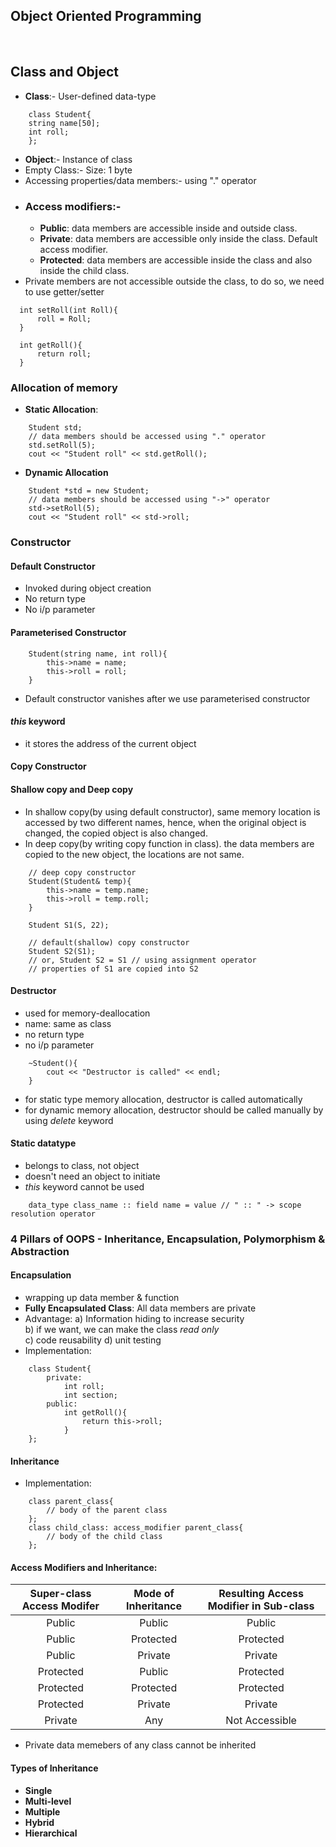 ## Object Oriented Programming
<br>

## Class and Object
- **Class**:- User-defined data-type
```  
    class Student{  
    string name[50];  
    int roll;  
    };  
 ```
- **Object**:- Instance of class
- Empty Class:- Size: 1 byte
- Accessing properties/data members:- using "." operator
- ### Access modifiers:-
  - **Public**: data members are accessible inside and outside class.
  - **Private**: data members are accessible only inside the class. Default access modifier.
  - **Protected**: data members are accessible inside the class and also inside the child class.
- Private members are not accessible outside the class, to do so, we need to use getter/setter
```
  int setRoll(int Roll){
      roll = Roll;
  }
  
  int getRoll(){
      return roll;
  }
```
### Allocation of memory 
- **Static Allocation**:
```
    Student std;
    // data members should be accessed using "." operator
    std.setRoll(5);
    cout << "Student roll" << std.getRoll();
```
- **Dynamic Allocation**
```
    Student *std = new Student;
    // data members should be accessed using "->" operator
    std->setRoll(5);
    cout << "Student roll" << std->roll;
```
### Constructor
#### Default Constructor
- Invoked during object creation
- No return type
- No i/p parameter
#### Parameterised Constructor
```
    Student(string name, int roll){
        this->name = name;
        this->roll = roll;
    }
```
- Default constructor vanishes after we use parameterised constructor

#### _this_ keyword
- it stores the address of the current object

#### Copy Constructor
#### Shallow copy and Deep copy
- In shallow copy(by using default constructor), same memory location is accessed by two different names, hence, when the original object is changed, the copied object is also changed.
- In deep copy(by writing copy function in class). the data members are copied to the new object, the locations are not same.
```
    // deep copy constructor
    Student(Student& temp){
        this->name = temp.name;
        this->roll = temp.roll;
    }
    
    Student S1(S, 22);
    
    // default(shallow) copy constructor
    Student S2(S1);
    // or, Student S2 = S1 // using assignment operator
    // properties of S1 are copied into S2
```
#### Destructor
- used for memory-deallocation
- name: same as class
- no return type
- no i/p parameter
```
    ~Student(){
        cout << "Destructor is called" << endl;
    }
```
- for static type memory allocation, destructor is called automatically
- for dynamic memory allocation, destructor should be called manually by using _delete_ keyword
#### Static datatype
- belongs to class, not object
- doesn't need an object to initiate
- _this_ keyword cannot be used
```
    data_type class_name :: field name = value // " :: " -> scope resolution operator
```

### 4 Pillars of OOPS - Inheritance, Encapsulation, Polymorphism & Abstraction
#### Encapsulation
- wrapping up data member & function
- **Fully Encapsulated Class**: All data members are private  
- Advantage: a) Information hiding to increase security  
             b) if we want, we can make the class _read only_  
             c) code reusability
             d) unit testing
- Implementation:
```
    class Student{
        private:
            int roll;
            int section;
        public:
            int getRoll(){
                return this->roll;
            }
    };
```
#### Inheritance
- Implementation:
```
    class parent_class{
        // body of the parent class
    };
    class child_class: access_modifier parent_class{
        // body of the child class
    };
```
#### Access Modifiers and Inheritance:
| Super-class Access Modifer | Mode of Inheritance | Resulting Access Modifier in Sub-class |
|:----:|:----:|:----:|
| Public | Public | Public |
| Public | Protected | Protected |
| Public | Private | Private |
| Protected | Public | Protected |
| Protected | Protected | Protected |
| Protected | Private | Private |
| Private | Any | Not Accessible |
- Private data memebers of any class cannot be inherited
#### Types of Inheritance
- **Single**
- **Multi-level**
- **Multiple**
- **Hybrid**
- **Hierarchical**
